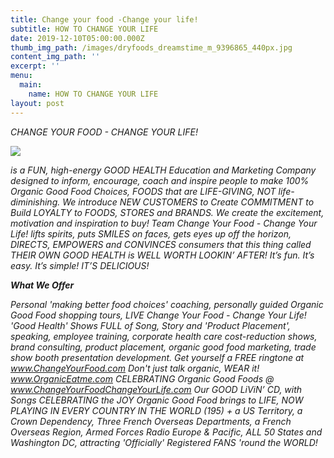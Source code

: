 ```yaml
---
title: Change your food -Change your life!
subtitle: HOW TO CHANGE YOUR LIFE
date: 2019-12-10T05:00:00.000Z
thumb_img_path: /images/dryfoods_dreamstime_m_9396865_440px.jpg
content_img_path: ''
excerpt: ''
menu:
  main:
    name: HOW TO CHANGE YOUR LIFE
layout: post
---
```

_CHANGE YOUR FOOD - CHANGE YOUR LIFE!_ 

![](/images/style-guide.jpg)

_is a FUN, high-energy GOOD HEALTH Education and Marketing Company designed to inform, encourage, coach and inspire people to make 100% Organic Good Food Choices, FOODS that are LIFE-GIVING, NOT life-diminishing. We introduce NEW CUSTOMERS to  Create COMMITMENT to  Build LOYALTY to FOODS, STORES and BRANDS. We create the excitement, motivation and inspiration to buy! Team Change Your Food - Change Your Life! lifts spirits, puts SMILES on faces, gets eyes up off the horizon, DIRECTS, EMPOWERS and CONVINCES consumers that this thing called THEIR OWN GOOD HEALTH is WELL WORTH LOOKIN’ AFTER! It’s fun. It’s easy. It’s simple! IT’S DELICIOUS!_

**_What We Offer_**

_Personal 'making better food choices' coaching, personally guided Organic Good Food shopping tours, LIVE Change Your Food - Change Your Life! 'Good Health' Shows FULL of Song, Story and 'Product Placement', speaking, employee training, corporate health care cost-reduction shows, brand consulting, product placement, organic good food marketing, trade show booth presentation development. Get yourself a FREE ringtone at www.ChangeYourFood.com Don't just talk organic, WEAR it! www.OrganicEatme.com CELEBRATING Organic Good Foods @ www.ChangeYourFoodChangeYourLife.com Our GOOD LiViN’ CD, with Songs CELEBRATING the JOY Organic Good Food brings to LIFE, NOW PLAYING IN EVERY COUNTRY IN THE WORLD (195) + a US Territory, a Crown Dependency, Three French Overseas Departments, a French Overseas Region, Armed Forces Radio Europe & Pacific, ALL 50 States and Washington DC, attracting 'Officially' Registered FANS 'round the WORLD!_
